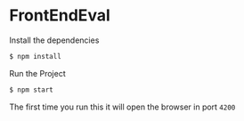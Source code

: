 # FrontEndEval

Install the dependencies
```bash
$ npm install
```

Run the Project 
```bash
$ npm start
```
The first time you run this it will open the browser in port `4200`
